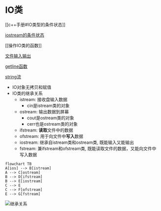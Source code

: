 # IO类

[[c++手册#IO类型的条件状态]]

[iostream的条件状态](c++_iostream_条件状态.md)

[[操作IO类的函数]]

[文件输入输出](c++_fstream.md)

[getline函数](c++_iostream_getline.md)

[string流](c++_string_stream.md)

- IO对象无拷贝和赋值
- IO类的继承关系
  - istream: 接收盘输入数据
    - cin是istream类的对象
  - ostream: 输出数据到屏幕
    - cout是ostream类的对象
    - cerr也是ostream类的对象
  - ifstream: **读取**文件中的数据
  - ofstream: 用于向文件中**写入**数据
  - iostream: 继承自istream类和ostream类, 既能输入又能输出
  - fstream: 兼ifstream和ofstream类, 既能读取文件的数据，又能向文件中写入数据

```mermaid
flowchart TB
A[ios] --> B[istream]
A --> C[ostream]
B --> D[ifstream]
B --> E[iostream]
C --> E
C --> F[ofstream]
E --> G[fstream]
```

![继承关系](std-io-complete-inheritance.svg)

